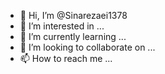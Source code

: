 - 👋 Hi, I’m @Sinarezaei1378
- 👀 I’m interested in ...
- 🌱 I’m currently learning ...
- 💞️ I’m looking to collaborate on ...
- 📫 How to reach me ...

<!---
Sinarezaei1378/Sinarezaei1378 is a ✨ special ✨ repository because its `README.md` (this file) appears on your GitHub profile.
You can click the Preview link to take a look at your changes.
--->
